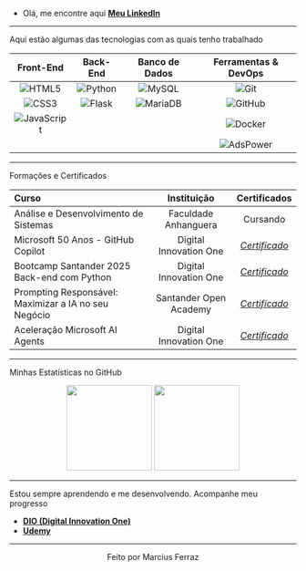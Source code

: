 - Olá, me encontre aqui **[Meu LinkedIn](https://www.linkedin.com/in/marcius-ferraz/)**

---
Aqui estão algumas das tecnologias com as quais tenho trabalhado

| Front-End | Back-End | Banco de Dados | Ferramentas & DevOps |
| :---: | :---: | :---: | :---: |
| ![HTML5](https://img.shields.io/badge/-HTML5-E34F26?style=for-the-badge&logo=html5&logoColor=white) | ![Python](https://img.shields.io/badge/-Python-3776AB?style=for-the-badge&logo=python&logoColor=white) | ![MySQL](https://img.shields.io/badge/-MySQL-4479A1?style=for-the-badge&logo=mysql&logoColor=white) | ![Git](https://img.shields.io/badge/-Git-F05032?style=for-the-badge&logo=git&logoColor=white) |
| ![CSS3](https://img.shields.io/badge/-CSS3-1572B6?style=for-the-badge&logo=css3&logoColor=white) | ![Flask](https://img.shields.io/badge/-Flask-000000?style=for-the-badge&logo=flask&logoColor=white) | ![MariaDB](https://img.shields.io/badge/-MariaDB-003545?style=for-the-badge&logo=mariadb&logoColor=white) | ![GitHub](https://img.shields.io/badge/-GitHub-181717?style=for-the-badge&logo=github&logoColor=white) |
| ![JavaScript](https://img.shields.io/badge/-JavaScript-F7DF1E?style=for-the-badge&logo=javascript&logoColor=black) | | | ![Docker](https://img.shields.io/badge/-Docker-2496ED?style=for-the-badge&logo=docker&logoColor=white) |
| | | | ![AdsPower](https://img.shields.io/badge/-AdsPower-2C71F0?style=for-the-badge) |

---

Formações e Certificados

| Curso | Instituição | Certificados |
| :--- | :---: | :---: |
| Análise e Desenvolvimento de Sistemas | Faculdade Anhanguera | Cursando |
| Microsoft 50 Anos - GitHub Copilot | Digital Innovation One | *[Certificado](https://github.com/ferrazmarcius/ferrazmarcius/blob/2a37bf0eaf22c87598091b93e567417d75fe88d7/assets/Microsoft%2050%20Anos%20-%20GitHub%20Copilot%20SLMCAVRL.pdf)* |
| Bootcamp Santander 2025 Back-end com Python | Digital Innovation One | *[Certificado](https://github.com/ferrazmarcius/ferrazmarcius/blob/2ba3c2a79b2bb5428a6280a27b51d63383878e5f/assets/Bootcamp%20Santander%202025%20Back-end%20com%20Python%20FXRXC86B.pdf)* |
| Prompting Responsável: Maximizar a IA no seu Negócio | Santander Open Academy | *[Certificado](https://github.com/ferrazmarcius/ferrazmarcius/blob/2ba3c2a79b2bb5428a6280a27b51d63383878e5f/assets/Prompting%20Respons%C3%A1vel%20Maximizar%20a%20IA%20no%20Neg%C3%B3cio.pdf)* |
| Aceleração Microsoft AI Agents | Digital Innovation One | *[Certificado](#)* |
---

Minhas Estatísticas no GitHub

<p align="center">
  <img height="150em" src="https://github-readme-stats.vercel.app/api?username=ferrazmarcius&show_icons=true&theme=dracula&include_all_commits=true&count_private=true"/>
  <img height="150em" src="https://github-readme-stats.vercel.app/api/top-langs/?username=ferrazmarcius&layout=compact&langs_count=7&theme=dracula"/>
</p>

---

Estou sempre aprendendo e me desenvolvendo. Acompanhe meu progresso

- **[DIO (Digital Innovation One)](https://www.dio.me/users/mferraz_xmi)**
- **[Udemy](https://www.udemy.com/user/marcius-silva-ferraz/)**

---

<div align="center">
  <p>Feito por Marcius Ferraz</p>
</div>
